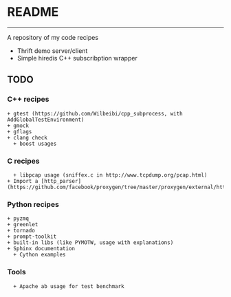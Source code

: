 # README
------
A repository of my code recipes

+ Thrift demo server/client
+ Simple hiredis C++ subscribption wrapper

## TODO

### C++ recipes
    + gtest (https://github.com/Wilbeibi/cpp_subprocess, with AddGlobalTestEnvironment)
    + gmock
    + gflags
    + clang check  
	  + boost usages

### C recipes
	  + libpcap usage (sniffex.c in http://www.tcpdump.org/pcap.html)
    + Import a [http_parser](https://github.com/facebook/proxygen/tree/master/proxygen/external/http_parser)

### Python recipes
    + pyzmq
    + greenlet
    + tornado
    + prompt-toolkit
    + built-in libs (like PYMOTW, usage with explanations)
    + Sphinx documentation  
	  + Cython examples

### Tools
	  + Apache ab usage for test benchmark
